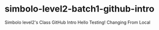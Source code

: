 # simbolo-level2-batch1-github-intro
Simbolo level2's Class GitHub Intro
Hello Testing!
Changing From Local
